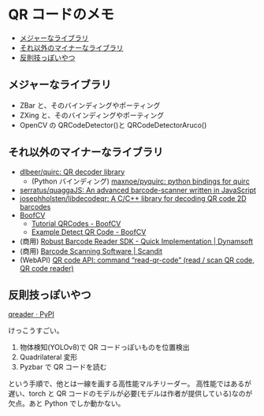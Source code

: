# QR コードのメモ

- [メジャーなライブラリ](#メジャーなライブラリ)
- [それ以外のマイナーなライブラリ](#それ以外のマイナーなライブラリ)
- [反則技っぽいやつ](#反則技っぽいやつ)

## メジャーなライブラリ

- ZBar と、そのバインディングやポーティング
- ZXing と、そのバインディングやポーティング
- OpenCV の QRCodeDetector()と QRCodeDetectorAruco()

## それ以外のマイナーなライブラリ

- [dlbeer/quirc: QR decoder library](https://github.com/dlbeer/quirc)
  - (Python バインディング) [maxnoe/pyquirc: python bindings for quirc](https://github.com/maxnoe/pyquirc)
- [serratus/quaggaJS: An advanced barcode-scanner written in JavaScript](https://github.com/serratus/quaggaJS)
- [josephholsten/libdecodeqr: A C/C++ library for decoding QR code 2D barcodes](https://github.com/josephholsten/libdecodeqr/tree/master)
- [BoofCV](https://boofcv.org/index.php?title=Main_Page)
  - [Tutorial QRCodes - BoofCV](https://boofcv.org/index.php?title=Tutorial_QRCodes)
  - [Example Detect QR Code - BoofCV](https://boofcv.org/index.php?title=Example_Detect_QR_Code)
- (商用) [Robust Barcode Reader SDK - Quick Implementation | Dynamsoft](https://www.dynamsoft.com/barcode-reader/overview/)
- (商用) [Barcode Scanning Software | Scandit](https://www.scandit.com/products/barcode-scanning/)
- (WebAPI) [QR code API: command “read-qr-code” (read / scan QR code, QR code reader)](https://goqr.me/api/doc/read-qr-code/)

## 反則技っぽいやつ

[qreader · PyPI](https://pypi.org/project/qreader/)

けっこうすごい。

1. 物体検知(YOLOv8)で QR コードっぽいものを位置検出
2. Quadrilateral 変形
3. Pyzbar で QR コードを読む

という手順で、他とは一線を画する高性能マルチリーダー。
高性能ではあるが遅い、torch と QR コードのモデルが必要(モデルは作者が提供している)なのが欠点。あと Python でしか動かない。
